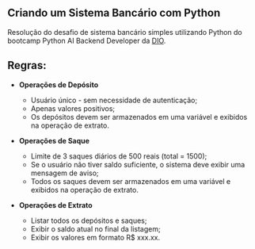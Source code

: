 ## Criando um Sistema Bancário com Python
Resolução do desafio de sistema bancário simples utilizando Python do bootcamp Python AI Backend Developer da [DIO](https://www.dio.me/).

## Regras:
* <b>Operações de Depósito</b>
  - Usuário único - sem necessidade de autenticação;
  - Apenas valores positivos;
  - Os depósitos devem ser armazenados em uma variável e exibidos na operação de extrato.

* <b>Operações de Saque</b>
  - Limite de 3 saques diários de 500 reais (total = 1500);
  - Se o usuário não tiver saldo suficiente, o sistema deve exibir uma mensagem de aviso;
  - Todos os saques devem ser armazenados em uma variável e exibidos na operação de extrato.

* <b>Operações de Extrato</b>
  - Listar todos os depósitos e saques;
  - Exibir o saldo atual no final da listagem;
  - Exibir os valores em formato R$ xxx.xx.

